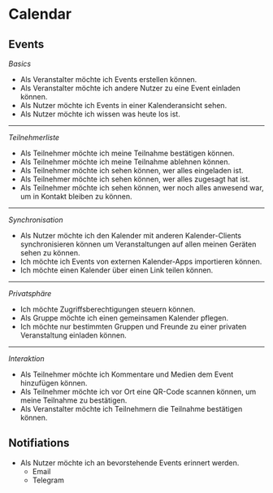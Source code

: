 # Calendar

## Events

*Basics*

* Als Veranstalter möchte ich Events erstellen können.
* Als Veranstalter möchte ich andere Nutzer zu eine Event einladen können.
* Als Nutzer möchte ich Events in einer Kalenderansicht sehen.
* Als Nutzer möchte ich wissen was heute los ist.

----

*Teilnehmerliste*

* Als Teilnehmer möchte ich meine Teilnahme bestätigen können.
* Als Teilnehmer möchte ich meine Teilnahme ablehnen können.
* Als Teilnehmer möchte ich sehen können, wer alles eingeladen ist.
* Als Teilnehmer möchte ich sehen können, wer alles zugesagt hat ist.
* Als Teilnehmer möchte ich sehen können, wer noch alles anwesend war, um in Kontakt bleiben zu können.

----

*Synchronisation*

* Als Nutzer möchte ich den Kalender mit anderen Kalender-Clients synchronisieren können um Veranstaltungen auf allen meinen Geräten sehen zu können.
* Ich möchte ich Events von externen Kalender-Apps importieren können.
* Ich möchte einen Kalender über einen Link teilen können.

----

*Privatsphäre*

* Ich möchte Zugriffsberechtigungen steuern können.
* Als Gruppe möchte ich einen gemeinsamen Kalender pflegen.
* Ich möchte nur bestimmten Gruppen und Freunde zu einer privaten Veranstaltung einladen können.

----

*Interaktion*

* Als Teilnehmer möchte ich Kommentare und Medien dem Event hinzufügen können.
* Als Teilnehmer möchte ich vor Ort eine QR-Code scannen können, um meine Teilnahme zu bestätigen.
* Als Veranstalter möchte ich Teilnehmern die Teilnahme bestätigen können. 




## Notifiations

* Als Nutzer möchte ich an bevorstehende Events erinnert werden.
  * Email
  * Telegram





